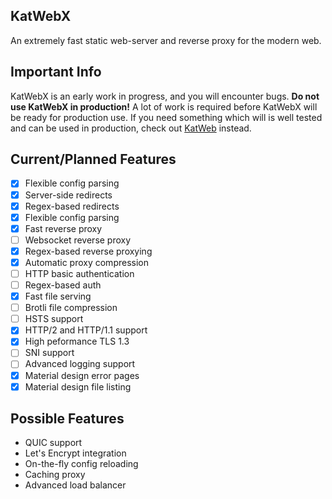 ## KatWebX
An extremely fast static web-server and reverse proxy for the modern web.

## Important Info 
KatWebX is an early work in progress, and you will encounter bugs. **Do not use KatWebX in production!** A lot of work is required before KatWebX will be ready for production use. If you need something which will is well tested and can be used in production, check out [KatWeb](https://github.com/kittyhacker101/KatWeb) instead.

## Current/Planned Features
- [x] Flexible config parsing
- [x] Server-side redirects
- [x] Regex-based redirects
- [x] Flexible config parsing
- [x] Fast reverse proxy
- [ ] Websocket reverse proxy
- [x] Regex-based reverse proxying
- [x] Automatic proxy compression
- [ ] HTTP basic authentication
- [ ] Regex-based auth
- [x] Fast file serving
- [ ] Brotli file compression
- [ ] HSTS support
- [x] HTTP/2 and HTTP/1.1 support
- [x] High peformance TLS 1.3
- [ ] SNI support
- [ ] Advanced logging support
- [x] Material design error pages
- [x] Material design file listing

## Possible Features
- QUIC support
- Let's Encrypt integration
- On-the-fly config reloading
- Caching proxy
- Advanced load balancer
